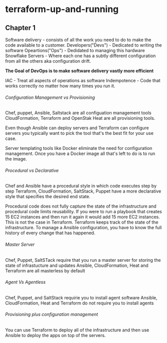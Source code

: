 # terraform-up-and-running
## Chapter 1
Software delivery - consists of all the work you need to do to make the code available to a customer.
Developers("Devs") - Dedicated to writing the software
Opeartions("Ops") - Dedidated to managing this hardware
Snowflake Servers - Where each one has a subtly different configuration from all the others aka configuration drift.

**The Goal of DevOps is to make software delivery vastly more efficient**

IAC - Treat all aspects of operations as software
Indempotence - Code that works correctly no matter how many times you run it. 

###### Configuration Management vs Provisioning
Chef, puppet, Ansible, Saltstack are all configuation management tools
CloudFormation, Terraform and OpenStak Heat are all provisioning tools.

Even though Ansible can deploy servers and Terraform can configure servers you typically want to pick the tool that's the best fit for your use case.

Server templating tools like Docker eliminate the need for configuration management. Once you have a Docker image all that's left to do is to run the image.

###### Procedural vs Declarative
Chef and Ansible have a procedural style in which code executes step by step
Terraform, CloudFormation, SaltStack, Puppet have a more declarative style that specifies the desired end state. 

Procedural code does not fully capture the state of the infrastructure and procedural code limits reusability. If you were to run a playbook that creates 15 EC2 instances and then run it again it would add 15 more EC2 instances. This is not the case in Terraform. Terraform keeps track of the state of the infrastructure. To manage a Ansible configuration, you have to know the full history of every change that has happened.

###### Master Server
Chef, Puppet, SaltSTack require that you run a master server for storing the state of infrastucture and updates
Ansible, CloudFormation, Heat and Terraform are all masterless by default

###### Agent Vs Agentless
Chef, Puppet, and SaltStack requirie you to install agent software
Ansible, CloudFormation, Heat and Terraform do not require you to install agents

###### Provisioning plus configuration management
You can use Terraform to deploy all of the infrastructure and then use Ansible to deploy the apps on top of the servers.
